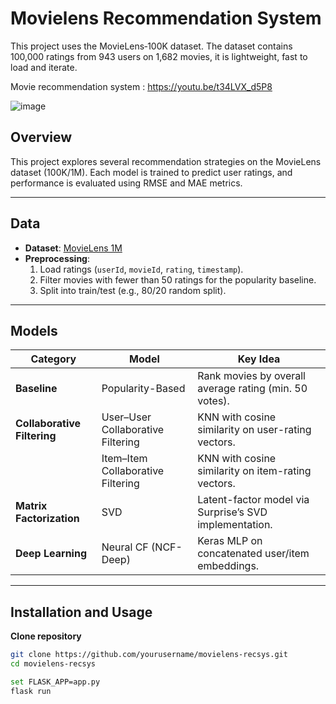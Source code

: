 # Movielens Recommendation System
This project uses the MovieLens‑100K dataset. The dataset contains 100,000 ratings from 943 users on 1,682 movies, it is lightweight, fast to load and iterate.


Movie recommendation system : https://youtu.be/t34LVX_d5P8


![image](https://github.com/user-attachments/assets/063affa1-5077-41c6-b1da-f439d3af125b)

## Overview

This project explores several recommendation strategies on the MovieLens dataset (100K/1M). Each model is trained to predict user ratings, and performance is evaluated using RMSE and MAE metrics.

---

## Data

- **Dataset**: [MovieLens 1M](https://grouplens.org/datasets/movielens/1m/)  
- **Preprocessing**:  
  1. Load ratings (`userId`, `movieId`, `rating`, `timestamp`).  
  2. Filter movies with fewer than 50 ratings for the popularity baseline.  
  3. Split into train/test (e.g., 80/20 random split).

---

## Models

| Category                | Model                         | Key Idea                                                                                 |
|-------------------------|-------------------------------|------------------------------------------------------------------------------------------|
| **Baseline**            | Popularity-Based              | Rank movies by overall average rating (min. 50 votes).                                   |
| **Collaborative Filtering** | User–User Collaborative Filtering | KNN with cosine similarity on user-rating vectors.                                       |
|                         | Item–Item Collaborative Filtering | KNN with cosine similarity on item-rating vectors.                                       |
| **Matrix Factorization**| SVD                           | Latent-factor model via Surprise’s SVD implementation.                                   |
| **Deep Learning**       | Neural CF (NCF-Deep)          | Keras MLP on concatenated user/item embeddings.                                          |

---

## Installation and Usage

**Clone repository**  
   ```bash
   git clone https://github.com/yourusername/movielens-recsys.git
   cd movielens-recsys

  set FLASK_APP=app.py
  flask run



